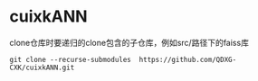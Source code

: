 # cuixkANN
clone仓库时要递归的clone包含的子仓库，例如src/路径下的faiss库
```shell
git clone --recurse-submodules  https://github.com/QDXG-CXK/cuixkANN.git
```

